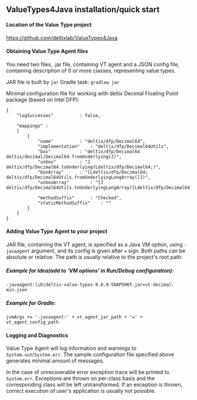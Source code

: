 ## ValueTypes4Java installation/quick start

#### Location of the Value Type project
https://github.com/deltixlab/ValueTypes4Java

#### Obtaining Value Type Agent files
You need two files, .jar file, containing VT agent and a JSON config file, containing description of 0 or more classes, representing value types.

JAR file is built by `jar` Gradle task:
`gradlew jar`


Minimal configuration file for working with deltix Decimal Floating Point package (based on Intel DFP):
```
{
	"logSuccesses"          : false,

	"mappings" :
	[
		{
			"name" 			: "deltix/dfp/Decimal64",
			"implementation"	: "deltix/dfp/Decimal64Utils",
			"box"			: "deltix/dfp/Decimal64 deltix/decimal/Decimal64.fromUnderlying(J)",
			"unbox"			: "J deltix/dfp/Decimal64.toUnderlying(Ldeltix/dfp/Decimal64;)",
			"boxArray"		: "[Ldeltix/dfp/Decimal64; deltix/dfp/Decimal64Utils.fromUnderlyingLongArray([J)",
			"unboxArray"		: "[J deltix/dfp/Decimal64Utils.toUnderlyingLongArray([Ldeltix/dfp/Decimal64;)",

			"methodSuffix"		: "Checked",
			"staticMethodSuffix"	: ""
		}
	]
}
```

#### Adding Value Type Agent to your project
JAR file, containing the VT agent, is specified as a Java VM option, using `-javaagent` argument, and its config is given after `=` sign. Both paths can be absolute or relative. The path is usually relative to the project's root path.

##### Example for Idea(add to 'VM options' in Run/Debug configuration):
`-javaagent:lib\deltix-value-types-0.8.9-SNAPSHOT.jar=vt-decimal-min.json`

##### Example for Gradle:

`jvmArgs += '-javaagent:' + vt_agent_jar_path + '=' + vt_agent_config_path`

#### Logging and Diagnostics
Value Type Agent will log information and warnings to `System.out`/`System.err`. The sample configuration file specified above generates minimal amount of messages.

In the case of unrecoverable error exception trace will be printed to `System.err`. Exceptions are thrown on per-class basis and the corresponding class will be left untransformed.
If an exception is thrown, correct execution of user's application is usually not possible.